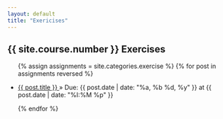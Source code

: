 ```yaml
---
layout: default
title: "Exericises"
---
```


## {{ site.course.number }} Exercises

<ul class="posts">

{% assign assignments = site.categories.exercise %}
{% for post in assignments reversed %}
    <li><a href="{{ site.baseurl }}{{ post.url }}"> {{ post.title }} </a> &raquo; <span>Due: {{ post.date | date: "%a, %b %d, %y" }} at {{ post.date | date: "%I:%M %p" }} </span> </li>

{% endfor %}

</ul>
